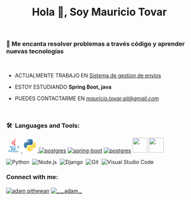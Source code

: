 <h1 align="center">Hola 👋, Soy Mauricio Tovar</h1>
<br>
<h3 align="">🚀 Me encanta resolver problemas a través código y aprender nuevas tecnologías</h3>
<br>

- ACTUALMENTE TRABAJO EN  [Sistema de gestion de envíos](URL-DEL-PROYECTO)

- ESTOY ESTUDIANDO **Spring Boot, java**

- PUEDES CONTACTARME EN *mauricio.tovar.gil@gmail.com*


<br>

<h3 align="left">🛠 &nbsp;Languages and Tools:</h3>


<p align="left">
<a href="https://www.java.com" target="_blank" rel="noreferrer"> <img src="https://raw.githubusercontent.com/devicons/devicon/master/icons/java/java-original.svg" alt="java" width="40" height="40"/> </a>
<a href="https://www.python.org" target="_blank" rel="noreferrer"> <img src="https://raw.githubusercontent.com/devicons/devicon/master/icons/python/python-original.svg" alt="python" width="40" height="40"/> </a>
<a href="https://devicon.dev/" target="_blank" rel="noreferrer"> <img src="https://cdn.jsdelivr.net/gh/devicons/devicon@latest/icons/postgresql/postgresql-original.svg" alt="postgres" width="40" height="40"/></a> 
<a href="https://devicon.dev/" target="_blank" rel="noreferrer"> <img src="https://cdn.jsdelivr.net/gh/devicons/devicon@latest/icons/spring/spring-original.svg"  alt="spring-boot" width="40" height="40"/></a> 
<a href="https://devicon.dev/" target="_blank" rel="noreferrer"><img src="https://cdn.jsdelivr.net/gh/devicons/devicon@latest/icons/postman/postman-original.svg"  alt="postgres" width="40" height="40"/></a> 
<a href="https://devicon.dev/" target="_blank" rel="noreferrer"><img src="https://cdn.jsdelivr.net/gh/devicons/devicon@latest/icons/bitbucket/bitbucket-original-wordmark.svg" width="40" height="40"/></a> 
<a href="https://devicon.dev/" target="_blank" rel="noreferrer"> <img src="https://cdn.jsdelivr.net/gh/devicons/devicon@latest/icons/git/git-original.svg" width="40" height="40"/></a> 

![Python](https://img.shields.io/badge/-Python-05122A?style=flat&logo=python)&nbsp;
![Node.js](https://img.shields.io/badge/-Node.js-05122A?style=flat&logo=node.js)&nbsp;
![Django](https://img.shields.io/badge/-Django-05122A?style=flat&logo=django&logoColor=092E20)&nbsp;
![Git](https://img.shields.io/badge/-Git-05122A?style=flat&logo=git)&nbsp;
![Visual Studio Code](https://img.shields.io/badge/-Visual%20Studio%20Code-05122A?style=flat&logo=visual-studio-code&logoColor=007ACC)&nbsp; 
<br>

<h3 align="left">Connect with me:</h3>
<p align="left">
  <a href="https://www.linkedin.com/in/mauriciotovargil/" target="blank"><img align="center"
      src="https://raw.githubusercontent.com/rahuldkjain/github-profile-readme-generator/master/src/images/icons/Social/linked-in-alt.svg"
      alt="adam pithewan" height="30" width="40" /></a>
  <a href="https://instagram.com/_._.adam._" target="blank"><img align="center"
      src="https://raw.githubusercontent.com/rahuldkjain/github-profile-readme-generator/master/src/images/icons/Social/instagram.svg"
      alt="_._.adam._" height="30" width="40" /></a>

</p>

<br>

</p><br>
